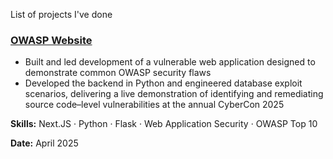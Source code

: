 List of projects I've done
### [OWASP Website](https://github.com/rusec/owasp_website)
- Built and led development of a vulnerable web application designed to demonstrate common OWASP security flaws
- Developed the backend in Python and engineered database exploit scenarios, delivering a live demonstration of identifying and remediating source code–level vulnerabilities at the annual CyberCon 2025

**Skills:** Next.JS · Python · Flask · Web Application Security · OWASP Top 10

**Date:** April 2025 

